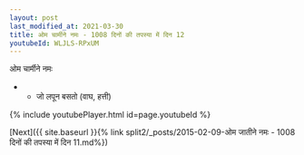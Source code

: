 ```yaml
---
layout: post
last_modified_at: 2021-03-30
title: ओम चार्मीने नमः - 1008 दिनों की तपस्या में दिन 12
youtubeId: WLJLS-RPxUM
---
```

 
 
 ओम चार्मीने नमः  
 
 -  - जो लपून बसतो (वाघ, हत्ती) 
 
  
 
  
 
 
 
 
 
 


{% include youtubePlayer.html id=page.youtubeId %}
 
[Next]({{ site.baseurl }}{% link  split2/_posts/2015-02-09-ओम जातीने नमः - 1008 दिनों की तपस्या में दिन 11.md%})
 
